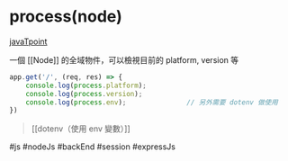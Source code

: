 # process(node)
[javaTpoint](https://www.javatpoint.com/nodejs-process)

一個 [[Node]] 的全域物件，可以檢視目前的 platform, version 等

```js
app.get('/', (req, res) => {
	console.log(process.platform);
	console.log(process.version);
	console.log(process.env);				// 另外需要 dotenv 做使用
})
```

> [[dotenv（使用 env 變數）]]






#js #nodeJs #backEnd #session #expressJs